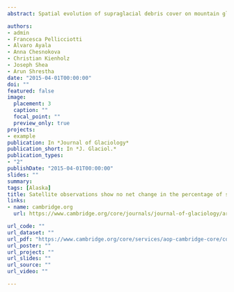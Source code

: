 ```yaml
---
abstract: Spatial evolution of supraglacial debris cover on mountain glaciers is a largely unmonitored and poorly understood phenomenon that directly affects glacier melt. Supraglacial debris cover for 93 glaciers in the Karakoram, northern Pakistan, was mapped from Landsat imagery acquired in 1977, 1998, 2009 and 2014. Surge-type glaciers occupy 41\% of the study area and were considered separately. The time series of debris-covered surface area change shows a mean value of zero or near-zero change for both surging and non-surging glaciers. An increase in debris-covered area is often associated with negative regional mass balances. We extend this logic to suggest that the stable regional mass balances in the Karakoram explain the zero or near-zero change in debris-covered area. This coupling of trends combined with our 37 year time series of data suggests the Karakoram anomaly extends further back in time than previously known.

authors:
- admin
- Francesca Pellicciotti
- Alvaro Ayala
- Anna Chesnokova
- Christian Kienholz
- Joseph Shea
- Arun Shrestha
date: "2015-04-01T00:00:00"
doi: ""
featured: false
image:
  placement: 3
  caption: ""
  focal_point: ""
  preview_only: true
projects:
- example
publication: In *Journal of Glaciology*
publication_short: In *J. Glaciol.*
publication_types:
- "2"
publishDate: "2015-04-01T00:00:00"
slides: ""
summary: 
tags: [Alaska]
title: Satellite observations show no net change in the percentage of supraglacial debris-covered area in northern Pakistan from 1977 to 2014
links:
- name: cambridge.org
  url: https://www.cambridge.org/core/journals/journal-of-glaciology/article/satellite-observations-show-no-net-change-in-the-percentage-of-supraglacial-debriscovered-area-in-northern-pakistan-from-1977-to-2014/67601C527C694531E490F6CDEF8CCAD8

url_code: ""
url_dataset: ""
url_pdf: "https://www.cambridge.org/core/services/aop-cambridge-core/content/view/67601C527C694531E490F6CDEF8CCAD8/S0022143000204012a.pdf/div-class-title-satellite-observations-show-no-net-change-in-the-percentage-of-supraglacial-debris-covered-area-in-northern-pakistan-from-1977-to-2014-div.pdf"
url_poster: ""
url_project: ""
url_slides: ""
url_source: ""
url_video: ""

---
```


<script defer src="https://cdn.commento.io/js/commento.js"></script>
<div id="commento"></div>
